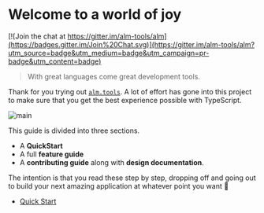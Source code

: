 # Welcome to a world of joy

[![Join the chat at https://gitter.im/alm-tools/alm](https://badges.gitter.im/Join%20Chat.svg)](https://gitter.im/alm-tools/alm?utm_source=badge&utm_medium=badge&utm_campaign=pr-badge&utm_content=badge)

> With great languages come great development tools.

Thank for you trying out [`alm.tools`](http://alm.tools). A lot of effort has gone into this project to make sure that you get the best experience possible with TypeScript.

![main](https://raw.githubusercontent.com/alm-tools/alm-tools.github.io/master/screens/main.png)

This guide is divided into three sections.
* A **QuickStart**
* A full **feature guide**
* A **contributing guide** along with **design documentation**.

The intention is that you read these step by step, dropping off and going out to build your next amazing application at whatever point you want 🌹

* [Quick Start](/docs/quickstart.md)
